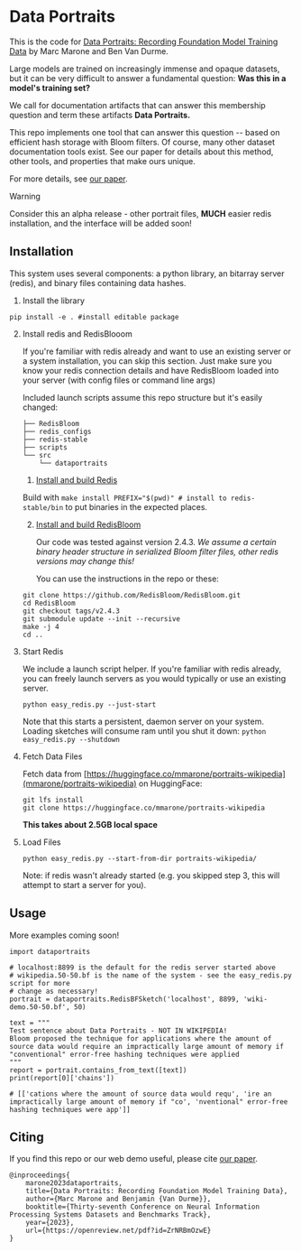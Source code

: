 # Data Portraits

This is the code for [Data Portraits: Recording Foundation Model Training Data](https://dataportraits.org/) by Marc Marone and Ben Van Durme.

Large models are trained on increasingly immense and opaque datasets, but it can be very difficult to answer a fundamental question: **Was this in a model's training set?**

We call for documentation artifacts that can answer this membership question and term these artifacts **Data Portraits.**

This repo implements one tool that can answer this question -- based on efficient hash storage with Bloom filters.
Of course, many other dataset documentation tools exist.
See our paper for details about this method, other tools, and properties that make ours unique.

For more details, see [our paper](https://openreview.net/pdf?id=ZrNRBmOzwE).

> [!WARNING]
> Consider this an alpha release - other portrait files, **MUCH** easier redis installation, and the interface will be added soon!

## Installation

This system uses several components: a python library, an bitarray server (redis), and binary files containing data hashes.

1. Install the library
```shell
pip install -e . #install editable package
```

2. Install redis and RedisBlooom

    If you're familiar with redis already and want to use an existing server or a system installation,
    you can skip this section. Just make sure you know your redis connection details and have RedisBloom loaded into 
    your server (with config files or command line args)

    Included launch scripts assume this repo structure but it's easily changed:
    ```
    ├── RedisBloom
    ├── redis_configs
    ├── redis-stable
    ├── scripts
    └── src
        └── dataportraits
    ```

    1. [Install and build Redis](https://redis.io/docs/install/install-redis/install-redis-from-source/)

    Build with `make install PREFIX="$(pwd)" # install to redis-stable/bin` to put binaries in the expected places.

    2. [Install and build RedisBloom](https://github.com/RedisBloom/RedisBloom/)

        Our code was tested against version 2.4.3. *We assume a certain binary header structure in serialized Bloom filter files, other redis versions may change this!*

        You can use the instructions in the repo or these:
    ```shell
    git clone https://github.com/RedisBloom/RedisBloom.git
    cd RedisBloom
    git checkout tags/v2.4.3 
    git submodule update --init --recursive
    make -j 4
    cd ..
    ```

3. Start Redis

    We include a launch script helper. If you're familiar with redis already, you can freely launch servers as you would typically or use an existing server.

    ```shell
    python easy_redis.py --just-start
    ```

    Note that this starts a persistent, daemon server on your system.
    Loading sketches will consume ram until you shut it down: `python easy_redis.py --shutdown`

4. Fetch Data Files

    Fetch data from [https://huggingface.co/mmarone/portraits-wikipedia](mmarone/portraits-wikipedia) on HuggingFace:
    ```
    git lfs install
    git clone https://huggingface.co/mmarone/portraits-wikipedia
    ```
    **This takes about 2.5GB local space**

5. Load Files
    ```
    python easy_redis.py --start-from-dir portraits-wikipedia/
    ```
    Note: if redis wasn't already started (e.g. you skipped step 3, this will attempt to start a server for you).



## Usage

More examples coming soon!

```shell
import dataportraits

# localhost:8899 is the default for the redis server started above
# wikipedia.50-50.bf is the name of the system - see the easy_redis.py script for more
# change as necessary!
portrait = dataportraits.RedisBFSketch('localhost', 8899, 'wiki-demo.50-50.bf', 50)

text = """
Test sentence about Data Portraits - NOT IN WIKIPEDIA!
Bloom proposed the technique for applications where the amount of source data would require an impractically large amount of memory if "conventional" error-free hashing techniques were applied
"""
report = portrait.contains_from_text([text])
print(report[0]['chains'])

# [['cations where the amount of source data would requ', 'ire an impractically large amount of memory if "co', 'nventional" error-free hashing techniques were app']]
```


## Citing
If you find this repo or our web demo useful, please cite [our paper](https://openreview.net/pdf?id=ZrNRBmOzwE).
```
@inproceedings{
    marone2023dataportraits,
    title={Data Portraits: Recording Foundation Model Training Data},
    author={Marc Marone and Benjamin {Van Durme}},
    booktitle={Thirty-seventh Conference on Neural Information Processing Systems Datasets and Benchmarks Track},
    year={2023},
    url={https://openreview.net/pdf?id=ZrNRBmOzwE}
}
```
